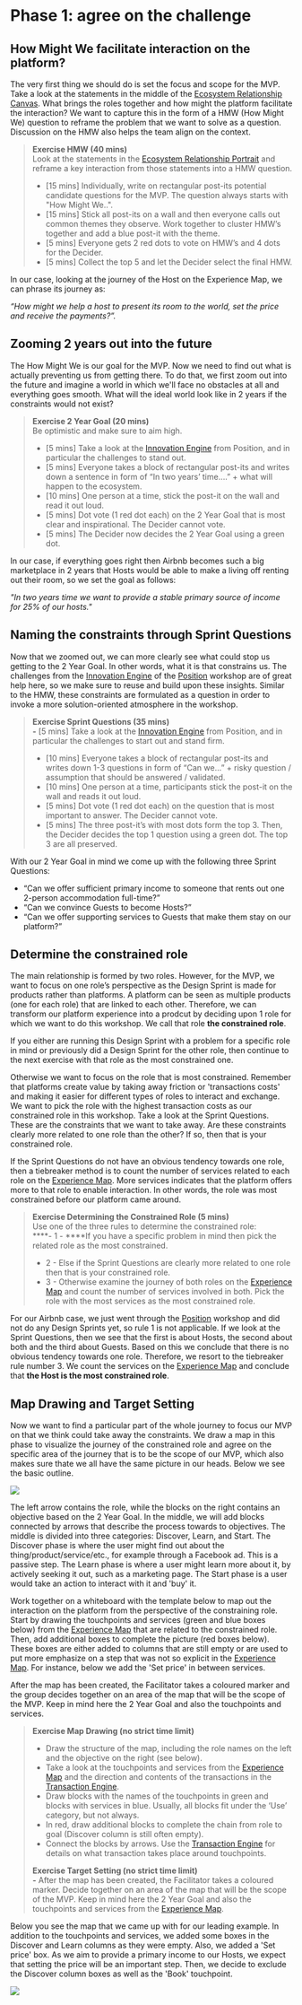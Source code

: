# Phase 1: agree on the challenge

## How Might We facilitate interaction on the platform?

The very first thing we should do is set the focus and scope for the MVP. Take a look at the statements in the middle of the [Ecosystem Relationship Canvas](recap-inputs-from-position.md#the-main-ecosystem-relationship-from-the-ecosystem-portrait-canvas). What brings the roles together and how might the platform facilitate the interaction? We want to capture this in the form of a HMW \(How Might We\) question to reframe the problem that we want to solve as a question. Discussion on the HMW also helps the team align on the context.

> **Exercise HMW \(40 mins\)**  
> Look at the statements in the [Ecosystem Relationship Portrait](recap-inputs-from-position.md#the-main-ecosystem-relationship-from-the-ecosystem-portrait-canvas) and reframe a key interaction from those statements into a HMW question.   
> - \[15 mins\] Individually, write on rectangular post-its potential candidate questions for the MVP. The question always starts with "How Might We..".  
> - \[15 mins\] Stick all post-its on a wall and then everyone calls out common themes they observe. Work together to cluster HMW’s together and add a blue post-it with the theme.   
> - \[5 mins\] Everyone gets 2 red dots to vote on HMW’s and 4 dots for the Decider.   
> - \[5 mins\] Collect the top 5 and let the Decider select the final HMW.

In our case, looking at the journey of the Host on the Experience Map, we can phrase its journey as: 

_“How might we help a host to present its room to the world, set the price and receive the payments?”._

## Zooming 2 years out into the future

The How Might We is our goal for the MVP. Now we need to find out what is actually preventing us from getting there. To do that, we first zoom out into the future and imagine a world in which we'll face no obstacles at all and everything goes smooth. What will the ideal world look like in 2 years if the constraints would not exist? 

> **Exercise 2 Year Goal \(20 mins\)**  
> Be optimistic and make sure to aim high.   
> - \[5 mins\] Take a look at the [Innovation Engine](recap-inputs-from-position.md#the-challenges-and-services-from-the-innovation-engine) from Position, and in particular the challenges to stand out.   
> - \[5 mins\] Everyone takes a block of rectangular post-its and writes down a sentence in form of “In two years’ time….” + what will happen to the ecosystem.   
> - \[10 mins\] One person at a time, stick the post-it on the wall and read it out loud.   
> - \[5 mins\] Dot vote \(1 red dot each\) on the 2 Year Goal that is most clear and inspirational. The Decider cannot vote.   
> - \[5 mins\] The Decider now decides the 2 Year Goal using a green dot.

In our case, if everything goes right then Airbnb becomes such a big marketplace in 2 years that Hosts would be able to make a living off renting out their room, so we set the goal as follows: 

_"In two years time we want to provide a stable primary source of income for 25% of our hosts."_

## Naming the constraints through Sprint Questions

Now that we zoomed out, we can more clearly see what could stop us getting to the 2 Year Goal. In other words, what it is that constrains us. The challenges from the [Innovation Engine](recap-inputs-from-position.md#the-challenges-and-services-from-the-innovation-engine) of the [Position](https://position.futuring-architectures.com/) workshop are of great help here, so we make sure to reuse and build upon these insights. Similar to the HMW, these constraints are formulated as a question in order to invoke a more solution-oriented atmosphere in the workshop.

> **Exercise Sprint Questions \(35 mins\)  
> -** \[5 mins\] Take a look at the [Innovation Engine](recap-inputs-from-position.md#the-challenges-and-services-from-the-innovation-engine) from Position, and in particular the challenges to start out and stand firm.­  
> - \[10 mins\] Everyone takes a block of rectangular post-its and writes down 1-3 questions  in form of “Can we...” + risky question / assumption that should be answered / validated.  
> - \[10 mins\] One person at a time, participants stick the post-it on the wall and reads it out loud.  
> - \[5 mins\] Dot vote \(1 red dot each\) on the question that is most important to answer. The Decider cannot vote.   
> - \[5 mins\] The three post-it’s with most dots form the top 3. Then, the Decider decides the top 1 question using a green dot. The top 3 are all preserved.

With our 2 Year Goal in mind we come up with the following three Sprint Questions:

* “Can we offer sufficient primary income to someone that rents out one 2-person accommodation full-time?” 
* “Can we convince Guests to become Hosts?” 
* “Can we offer supporting services to Guests that make them stay on our platform?”

## Determine the constrained role 

The main relationship is formed by two roles. However, for the MVP, we want to focus on one role’s perspective as the Design Sprint is made for products rather than platforms. A platform can be seen as multiple products \(one for each role\) that are linked to each other. Therefore, we can transform our platform experience into a prodcut by deciding upon 1 role for which we want to do this workshop. We call that role **the constrained role**.

If you either are running this Design Sprint with a problem for a specific role in mind or previously did a Design Sprint for the other role, then continue to the next exercise with that role as the most constrained one. 

Otherwise we want to focus on the role that is most constrained. Remember that platforms create value by taking away friction or 'transactions costs' and making it easier for different types of roles to interact and exchange. We want to pick the role with the highest transaction costs as our constrained role in this workshop. Take a look at the Sprint Questions. These are the constraints that we want to take away. Are these constraints clearly more related to one role than the other? If so, then that is your constrained role.

If the Sprint Questions do not have an obvious tendency towards one role, then a tiebreaker method is to count the number of services related to each role on the [Experience Map](recap-inputs-from-position.md#the-journey-of-our-main-ecosystem-players-from-the-experience-map). More services indicates that the platform offers more to that role to enable interaction. In other words, the role was most constrained before our platform came around. 

> **Exercise Determining the Constrained Role \(5 mins\)**  
> Use one of the three rules to determine the constrained role:  
> ****- 1 - ****If you have a specific problem in mind then pick the related role as the most constrained.   
> - 2 - Else if the Sprint Questions are clearly more related to one role then that is your constrained role.   
> - 3 - Otherwise examine the journey of both roles on the [Experience Map](recap-inputs-from-position.md#the-journey-of-our-main-ecosystem-players-from-the-experience-map) and count the number of services involved in both. Pick the role with the most services as the most constrained role.

For our Airbnb case, we just went through the [Position](https://position.futuring-architectures.com/) workshop and did not do any Design Sprints yet, so rule 1 is not applicable. If we look at the Sprint Questions, then we see that the first is about Hosts, the second about both and the third about Guests. Based on this we conclude that there is no obvious tendency towards one role. Therefore, we resort to the tiebreaker rule number 3. We count the services on the [Experience Map](recap-inputs-from-position.md#the-journey-of-our-main-ecosystem-players-from-the-experience-map) and conclude that **the Host is the most constrained role**. 

## Map Drawing and Target Setting

Now we want to find a particular part of the whole journey to focus our MVP on that we think could take away the constraints. We draw a map in this phase to visualize the journey of the constrained role and agree on the specific area of the journey that is to be the scope of our MVP, which also makes sure thate we all have the same picture in our heads. Below we see the basic outline.

![](../.gitbook/assets/image%20%2813%29.png)

The left arrow contains the role, while the blocks on the right contains an objective based on the 2 Year Goal. In the middle, we will add blocks connected by arrows that describe the process towards to objectives. The middle is divided into three categories: Discover, Learn, and Start. The Discover phase is where the user might find out about the thing/product/service/etc., for example through a Facebook ad. This is a passive step. The Learn phase is where a user might learn more about it, by actively seeking it out, such as a marketing page. The Start phase is a user would take an action to interact with it and 'buy' it.

Work together on a whiteboard with the template below to map out the interaction on the platform from the perspective of the constraining role. Start by drawing the touchpoints and services \(green and blue boxes below\) from the [Experience Map](recap-inputs-from-position.md#the-journey-of-our-main-ecosystem-players-from-the-experience-map) that are related to the constrained role. Then, add additional boxes to complete the picture \(red boxes below\). These boxes are either added to columns that are still empty or are used to put more emphasize on a step that was not so explicit in the [Experience Map](recap-inputs-from-position.md#the-journey-of-our-main-ecosystem-players-from-the-experience-map). For instance, below we add the 'Set price' in between services.

After the map has been created, the Facilitator takes a coloured marker and the group decides together on an area of the map that will be the scope of the MVP. Keep in mind here the 2 Year Goal and also the touchpoints and services.

> **Exercise Map Drawing \(no strict time limit\)**  
> - Draw the structure of the map, including the role names on the left and the objective on the right \(see below\).   
> - Take a look at the touchpoints and services from the [Experience Map](recap-inputs-from-position.md#the-journey-of-our-main-ecosystem-players-from-the-experience-map) and the direction and contents of the transactions in the [Transaction Engine](recap-inputs-from-position.md#the-touchpoints-channels-and-exchanges-from-the-transaction-engine).   
> - Draw blocks with the names of the touchpoints in green and blocks with services in blue. Usually, all blocks fit under the ‘Use’ category, but not always.   
> - In red, draw additional blocks to complete the chain from role to goal \(Discover column is still often empty\).   
> - Connect the blocks by arrows. Use the [Transaction Engine](recap-inputs-from-position.md#the-touchpoints-channels-and-exchanges-from-the-transaction-engine) for details on what transaction takes place around touchpoints.
>
> **Exercise Target Setting \(no strict time limit\)  
> -** After the map has been created, the Facilitator takes a coloured marker. Decide together on an area of the map that will be the scope of the MVP. Keep in mind here the 2 Year Goal and also the touchpoints and services from the [Experience Map](recap-inputs-from-position.md#the-journey-of-our-main-ecosystem-players-from-the-experience-map).

Below you see the map that we came up with for our leading example. In addition to the touchpoints and services, we added some boxes in the Discover and Learn columns as they were empty. Also, we added a 'Set price' box. As we aim to provide a primary income to our Hosts, we expect that setting the price will be an important step. Then, we decide to exclude the Discover column boxes as well as the 'Book' touchpoint.

![](../.gitbook/assets/image%20%282%29.png)

## 



